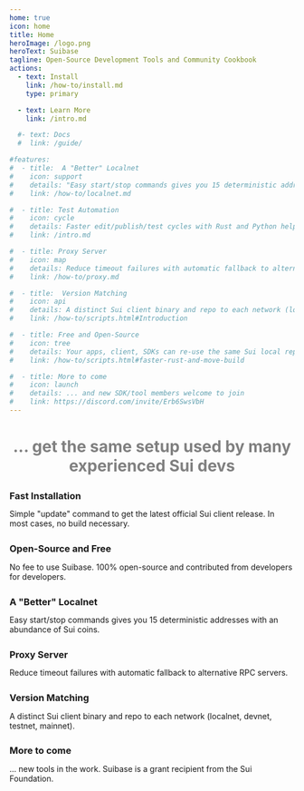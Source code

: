```yaml
---
home: true
icon: home
title: Home
heroImage: /logo.png
heroText: Suibase
tagline: Open-Source Development Tools and Community Cookbook
actions:
  - text: Install
    link: /how-to/install.md
    type: primary

  - text: Learn More
    link: /intro.md

  #- text: Docs
  #  link: /guide/

#features:
#  - title:  A "Better" Localnet
#    icon: support
#    details: "Easy start/stop commands gives you 15 deterministic addresses of various key types with an abundance of Sui coins."
#    link: /how-to/localnet.md

#  - title: Test Automation
#    icon: cycle
#    details: Faster edit/publish/test cycles with Rust and Python helpers
#    link: /intro.md

#  - title: Proxy Server
#    icon: map
#    details: Reduce timeout failures with automatic fallback to alternative RPC servers.
#    link: /how-to/proxy.md

#  - title:  Version Matching
#    icon: api
#    details: A distinct Sui client binary and repo to each network (localnet, devnet, testnet, mainnet).
#    link: /how-to/scripts.html#Introduction

#  - title: Free and Open-Source
#    icon: tree
#    details: Your apps, client, SDKs can re-use the same Sui local repo for faster build and single source consistency.
#    link: /how-to/scripts.html#faster-rust-and-move-build

#  - title: More to come
#    icon: launch
#    details: ... and new SDK/tool members welcome to join
#    link: https://discord.com/invite/Erb6SwsVbH
---
```


<div><h1 align="center" style="color: gray">... get the same setup used by many experienced Sui devs</h1></div>

<div class="vp-feature-wrapper" style="transition: transform 0.25s ease-in-out 0.24s, opacity 0.25s ease-in-out 0.24s; transform: translateY(0px); opacity: 1;">
<div class="vp-features">

<a class="route-link vp-feature-item link" href="/how-to/install.html" aria-label="Fast Installation" style="text-decoration: none">
  <h3 class="vp-feature-title">    
    <iconify-icon class="font-icon icon" icon="fluent-mdl2:installation"></iconify-icon>
    <span style="position: relative; top: 3px">Fast Installation</span>
  </h3>
  <p class="vp-feature-details">
    Simple "update" command to get the latest official Sui client release. In most cases, no build necessary.
  </p>
</a>

<a class="route-link vp-feature-item link" href="/intro.html" aria-label="Open-Source and Free" style="text-decoration: none">
  <h3 class="vp-feature-title">    
    <iconify-icon class="font-icon icon" icon="fluent-emoji-flat:free-button"></iconify-icon>
    <span style="position: relative; top: 3px">Open-Source and Free</span>
  </h3>
  <p class="vp-feature-details">
    No fee to use Suibase. 100% open-source and contributed from developers for developers.
  </p>
</a>

<a class="route-link vp-feature-item link" href="/how-to/localnet.html" aria-label="A &quotBetter&quot Localnet" style="text-decoration: none">
  <h3 class="vp-feature-title">    
    <iconify-icon class="font-icon icon" icon="octicon:thumbsup-16"></iconify-icon>
    <span style="position: relative; top: 3px">A &quotBetter&quot Localnet</span>
  </h3>
  <p class="vp-feature-details">
    Easy start/stop commands gives you 15 deterministic addresses with an abundance of Sui coins.
  </p>
</a>

<a class="route-link vp-feature-item link" href="/how-to/proxy.html" aria-label="Proxy Server" style="text-decoration: none">
  <h3 class="vp-feature-title">    
    <iconify-icon class="font-icon icon" icon="lucide:network"></iconify-icon>
    <span style="position: relative; top: 3px">Proxy Server</span>
  </h3>
  <p class="vp-feature-details">
    Reduce timeout failures with automatic fallback to alternative RPC servers.
  </p>
</a>

<a class="route-link vp-feature-item link" href="/intro.html" aria-label="Version Matching" style="text-decoration: none">
  <h3 class="vp-feature-title">    
    <iconify-icon class="font-icon icon" icon="fluent:plug-disconnected-48-regular"></iconify-icon>
    <span style="position: relative; top: 3px">Version Matching</span>
  </h3>
  <p class="vp-feature-details">
    A distinct Sui client binary and repo to each network (localnet, devnet, testnet, mainnet).
  </p>
</a>

<a class="route-link vp-feature-item link" href="/intro.html" aria-label="More to come" style="text-decoration: none">
  <h3 class="vp-feature-title">    
    <iconify-icon class="font-icon icon" icon="octicon:rocket-24"></iconify-icon>
    <span style="position: relative; top: 3px">More to come</span>
  </h3>
  <p class="vp-feature-details">
    ... new tools in the work. Suibase is a grant recipient from the Sui Foundation.
  </p>
</a>

</div>
</div>
